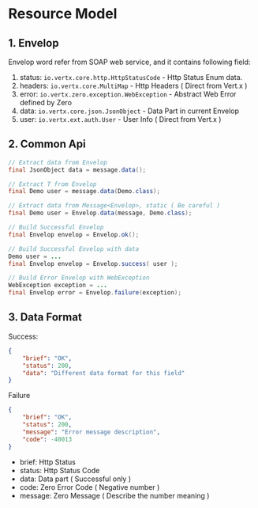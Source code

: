# Resource Model

## 1. Envelop 

Envelop word refer from SOAP web service, and it contains following field:

1. status: `io.vertx.core.http.HttpStatusCode` - Http Status Enum data.
2. headers: `io.vertx.core.MultiMap` - Http Headers ( Direct from Vert.x )
3. error: `io.vertx.zero.exception.WebException` - Abstract Web Error defined by Zero
4. data: `io.vertx.core.json.JsonObject` - Data Part in current Envelop
5. user: `io.vertx.ext.auth.User` - User Info ( Direct from Vert.x )

## 2. Common Api

```java
// Extract data from Envelop
final JsonObject data = message.data();

// Extract T from Envelop
final Demo user = message.data(Demo.class);

// Extract data from Message<Envelop>, static ( Be careful )
final Demo user = Envelop.data(message, Demo.class);

// Build Successful Envelop
final Envelop envelop = Envelop.ok();

// Build Successful Envelop with data
Demo user = ...
final Envelop envelop = Envelop.success( user );

// Build Error Envelop with WebException
WebException exception = ...
final Envelop error = Envelop.failure(exception);

```

## 3. Data Format

Success:

```json
{
    "brief": "OK",
    "status": 200,
    "data": "Different data format for this field"
}


```

Failure

```json
{
    "brief": "OK",
    "status": 200,
    "message": "Error message description",
    "code": -40013
}
```

* brief: Http Status
* status: Http Status Code
* data: Data part ( Successful only )
* code: Zero Error Code ( Negative number )
* message: Zero Message ( Describe the number meaning )
